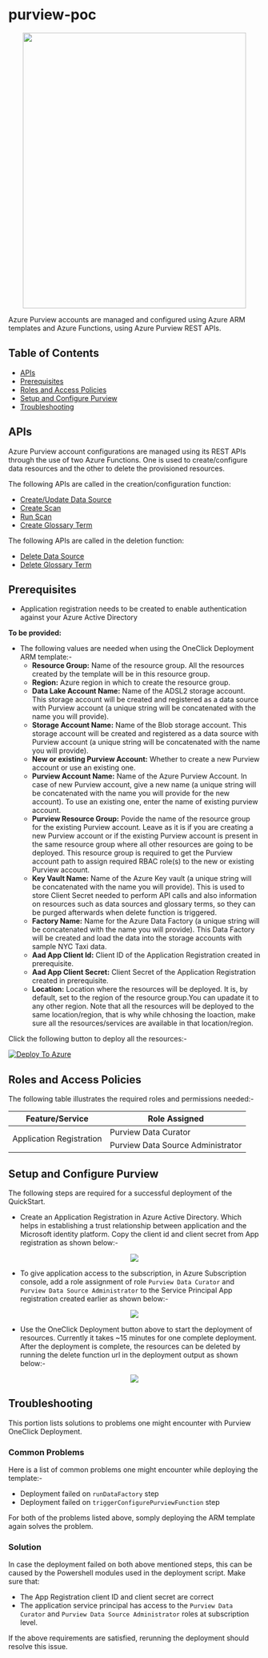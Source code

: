 # purview-poc

<p align="center">
  <img src="./images/PurviewQuickStartFlowDiagram1.jpeg" width="446" height="550">
</p>

Azure Purview accounts are managed and configured using Azure ARM templates and Azure Functions, using Azure Purview REST APIs.

## Table of Contents

* [APIs](#apis)
* [Prerequisites](#prerequisites)
* [Roles and Access Policies](#roles-and-access-policies)
* [Setup and Configure Purview](#setup-and-configure-purview)
* [Troubleshooting](#troubleshooting)

## APIs

Azure Purview account configurations are managed using its REST APIs through the use of two Azure Functions. One is used to create/configure data resources and the other to delete the provisioned resources.

The following APIs are called in the creation/configuration function:

* [Create/Update Data Source](https://docs.microsoft.com/en-us/rest/api/purview/scanningdataplane/data-sources/create-or-update)
* [Create Scan](https://docs.microsoft.com/en-us/rest/api/purview/scanningdataplane/scans/create-or-update)
* [Run Scan](https://docs.microsoft.com/en-us/rest/api/purview/scanningdataplane/scan-result/run-scan)
* [Create Glossary Term](https://atlas.apache.org/api/v2/resource_GlossaryREST.html#resource_GlossaryREST_createGlossaryTerm_POST)

The following APIs are called in the deletion function:

* [Delete Data Source](https://docs.microsoft.com/en-us/rest/api/purview/scanningdataplane/data-sources/delete)
* [Delete Glossary Term](https://atlas.apache.org/api/v2/resource_GlossaryREST.html#resource_GlossaryREST_deleteGlossaryTerm_DELETE)

## Prerequisites

* Application registration needs to be created to enable authentication against your Azure Active Directory  

**To be provided:**

* The following values are needed when using the OneClick Deployment ARM template:-
    * **Resource Group:** Name of the resource group. All the resources created by the template will be in this resource group.
    * **Region:** Azure region in which to create the resource group.
    * **Data Lake Account Name:** Name of the ADSL2 storage account. This storage account will be created and registered as a data source with Purview account (a unique string will be concatenated with the name you will provide). 
    * **Storage Account Name:** Name of the Blob storage account. This storage account will be created and registered as a data source with Purview account (a unique string will be concatenated with the name you will provide).
    * **New or existing Purview Account:** Whether to create a new Purview account or use an existing one.
    * **Purview Account Name:** Name of the Azure Purview Account. In case of new Purview account, give a new name (a unique string will be concatenated with the name you will provide for the new account). To use an existing one, enter the name of existing purview account.
    * **Purview Resource Group:** Povide the name of the resource group for the existing Purview account. Leave as it is if you are creating a new Purview account or if the existing Purview account is present in the same resource group where all other resources are going to be deployed. This resource group is required to get the Purview account path to assign required RBAC role(s) to the new or existing Purview account.
    * **Key Vault Name:** Name of the Azure Key vault (a unique string will be concatenated with the name you will provide). This is used to store Client Secret needed to perform API calls and also information on resources such as data sources and glossary terms, so they can be purged afterwards when delete function is triggered.
    * **Factory Name:** Name for the Azure Data Factory (a unique string will be concatenated with the name you will provide). This Data Factory will be created and load the data into the storage accounts with sample NYC Taxi data.
    * **Aad App Client Id:** Client ID of the Application Registration created in prerequisite.
    * **Aad App Client Secret:** Client Secret of the Application Registration created in prerequisite.
    * **Location:** Location where the resources will be deployed. It is, by default, set to the region of the resource group.You can upadate it to any other region. Note that all the resources will be deployed to the same location/region, that is why while chhosing the loaction, make sure all the resources/services are available in that location/region.

Click the following button to deploy all the resources:-

[![Deploy To Azure](https://raw.githubusercontent.com/Azure/azure-quickstart-templates/master/1-CONTRIBUTION-GUIDE/images/deploytoazure.svg?sanitize=true)](https://portal.azure.com/#create/Microsoft.Template/uri/https%3A%2F%2Fraw.githubusercontent.com%2Fosamaemumba%2Fpurview-poc%2Fmain%2Fazuredeploy.json)


## Roles and Access Policies

The following table illustrates the required roles and permissions needed:-

<table>
    <thead>
        <tr>
            <th>Feature/Service</th>
            <th>Role Assigned</th>
        </tr>
    </thead>
    <tbody>
        <tr>
            <td rowspan=2>Application Registration</td>
            <td>Purview Data Curator</td>
        </tr>
        <tr>
            <td>Purview Data Source Administrator</td>
        </tr>
    </tbody>
</table>

## Setup and Configure Purview

The following steps are required for a successful deployment of the QuickStart.

* Create an Application Registration in Azure Active Directory. Which helps in establishing a trust relationship between application and the Microsoft identity platform. Copy the client id and client secret from App registration as shown below:-

<p align="center">
  <img src="./images/purview-01.gif">
</p>

* To give application access to the subscription, in Azure Subscription console, add a role assignment of role `Purview Data Curator` and `Purview Data Source Administrator` to the Service Principal App registration created earlier as shown below:-

<p align="center">
  <img src="./images/purview-02.gif">
</p>

* Use the OneClick Deployment button above to start the deployment of resources. Currently it takes ~15 minutes for one complete deployment. After the deployment is complete, the resources can be deleted by running the delete function url in the deployment output as shown below:-

<p align="center">
  <img src="./images/purview-03.gif">
</p>

## Troubleshooting

This portion lists solutions to problems one might encounter with Purview OneClick Deployment.

### Common Problems

Here is a list of common problems one might encounter while deploying the template:-

* Deployment failed on `runDataFactory` step
* Deployment failed on `triggerConfigurePurviewFunction` step

For both of the problems listed above, somply deploying the ARM template again solves the problem. 

### Solution
In case the deployment failed on both above mentioned steps, this can be caused by the Powershell modules used in the deployment script.
Make sure that:

* The App Registration client ID and client secret are correct
* The application service principal has access to the `Purview Data Curator` and `Purview Data Source Administrator` roles at subscription level.

If the above requirements are satisfied, rerunning the deployment should resolve this issue.
